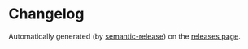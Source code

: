 # Changelog

Automatically generated (by [semantic-release](https://github.com/semantic-release/semantic-release)) on the [releases page](https://github.com/iamturns/eslint-config-airbnb-typescript/releases).
